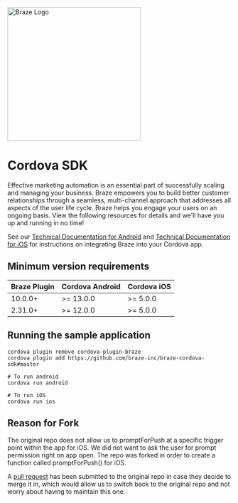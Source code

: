 <img src="https://github.com/braze-inc/braze-cordova-sdk/blob/master/braze-logo.png" width="300" title="Braze Logo" />

# Cordova SDK

Effective marketing automation is an essential part of successfully scaling and managing your business. Braze empowers you to build better customer relationships through a seamless, multi-channel approach that addresses all aspects of the user life cycle. Braze helps you engage your users on an ongoing basis. View the following resources for details and we'll have you up and running in no time!

See our [Technical Documentation for Android](https://www.braze.com/docs/developer_guide/platform_integration_guides/cordova/initial_sdk_setup/android/) and [Technical Documentation for iOS](https://www.braze.com/docs/developer_guide/platform_integration_guides/cordova/initial_sdk_setup/ios/) for instructions on integrating Braze into your Cordova app.

## Minimum version requirements

| Braze Plugin | Cordova Android | Cordova iOS |
| ------------ | --------------- | ----------- |
| 10.0.0+      | >= 13.0.0       | >= 5.0.0    |
| 2.31.0+      | >= 12.0.0       | >= 5.0.0    |

## Running the sample application

```
cordova plugin remove cordova-plugin-braze
cordova plugin add https://github.com/braze-inc/braze-cordova-sdk#master

# To run android
cordova run android

# To run iOS
cordova run ios
```

## Reason for Fork

The original repo does not allow us to promptForPush at a specific trigger point within the app for iOS. We did not want to ask the user for prompt permission right on app open.
The repo was forked in order to create a function called promptForPush() for iOS.

A [pull request](https://github.com/Appboy/appboy-cordova-sdk/pull/68) has been submitted to the original repo in case they decide to merge it in, which would allow us to switch back to the original repo and not worry about having to maintain this one.
